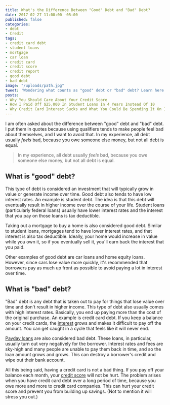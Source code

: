 ```yaml
---
title: What's the Difference Between "Good" Debt and "Bad" Debt?
date: 2017-02-27 11:00:00 -05:00
published: false
categories:
- debt
- Credit
tags:
- credit card debt
- student loans
- mortgage
- car loan
- credit card
- credit score
- credit report
- good debt
- bad debt
image: "/uploads/path.jpg"
tweet: 'Wondering what counts as "good" debt or "bad" debt? Learn here! #debt'
posts:
- Why You Should Care About Your Credit Score
- How I Paid Off $25,000 In Student Loans In 4 Years Instead Of 10
- Why Credit Card Interest Sucks and What You Could Be Spending It On Instead
---
```


I am often asked about the difference between "good" debt and "bad" debt. I put them in quotes because using qualifiers tends to make people feel bad about themselves, and I want to avoid that.  In my experience, all debt usually *feels* bad, because you owe someone else money, but not all debt is equal.

> In my experience, all debt usually *feels* bad, because you owe someone else money, but not all debt is equal.

## What is "good" debt?

This type of debt is considered an investment that will typically grow in value or generate income over time. Good debt also tends to have low interest rates. An example is student debt. The idea is that this debt will eventually result in higher income over the course of your life. Student loans (particularly federal loans) usually have lower interest rates and the interest that you pay on those loans is tax deductible. 

Taking out a mortgage to buy a home is also considered good debt. Similar to student loans, mortgages tend to have lower interest rates, and that interest is also tax deductible. Ideally, your home would increase in value while you own it, so if you eventually sell it, you'll earn back the interest that you paid.

Other examples of good debt are car loans and home equity loans. However, since cars lose value more quickly, it's recommended that borrowers pay as much up front as possible to avoid paying a lot in interest over time.

## What is "bad" debt?

"Bad" debt is any debt that is taken out to pay for things that lose value over time and don't result in higher income. This type of debt also usually comes with high interest rates. Basically, you end up paying more than the cost of the original purchase. An example is credit card debt. If you keep a balance on your credit cards, the [interest](https://www.maggiegermano.com/blog/credit-card-interest-sucks) grows and makes it difficult to pay off the amount. You can get caught in a cycle that feels like it will never end.

[Payday loans](http://www.pewtrusts.org/en/multimedia/video/2013/payday-loans-explained) are also considered bad debt. These loans, in particular, usually turn out very negatively for the borrower. Interest rates and fees are sky-high and many people are unable to pay them back in time, and so the loan amount grows and grows. This can destroy a borrower's credit and wipe out their bank account.

All this being said, having a credit card is not a bad thing. If you pay off your balance each month, your [credit score](https://www.maggiegermano.com/blog/care-about-your-credit-score) will not be hurt. The problem arises when you have credit card debt over a long period of time, because you owe more and more to credit card companies. This can hurt your credit score and prevent you from building up savings. (Not to mention it will stress you out.)